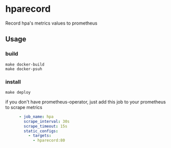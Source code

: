 # hparecord

Record hpa's metrics values to prometheus

## Usage

### build

```shell
make docker-build
make docker-psuh
```

### install

```shell
make deploy
```

if you don't have prometheus-operator, just add this job to your prometheus
to scrape metrics
```yaml
      - job_name: hpa
        scrape_interval: 30s
        scrape_timeout: 15s
        static_configs:
          - targets:
            - hparecord:80
```